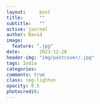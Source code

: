 ```yaml
---
layout:     post
title:      ""
subtitle:   ""
active: journal
author: David
image:
  feature: ".jpg"
date:       2023-12-28 
header-img: "img/postcover/.jpg"
tags: India 
categories: 
comments: true
class: img-lighten 
opacity: 0.5
photocredit:
---
```




